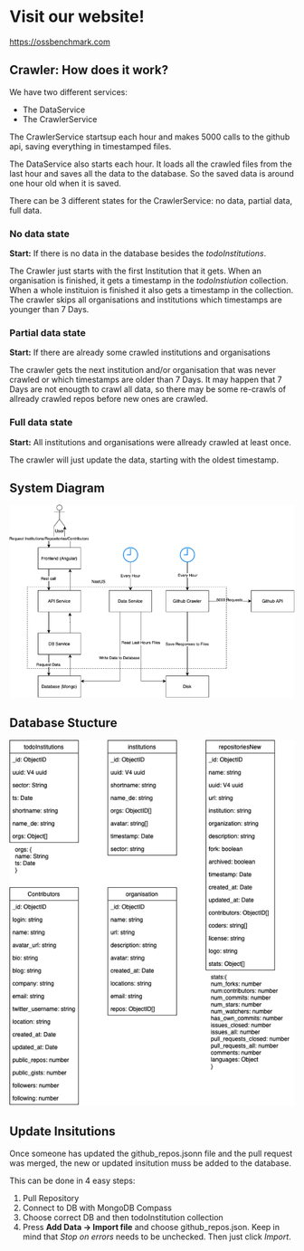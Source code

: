 # Visit our website!

https://ossbenchmark.com

## Crawler: How does it work?

We have two different services:
- The DataService
- The CrawlerService

The CrawlerService startsup each hour and makes 5000 calls to the github api, saving everything in timestamped files.

The DataService also starts each hour. It loads all the crawled files from the last hour and saves all the data to the database. So the saved data is around one hour old when it is saved.

There can be 3 different states for the CrawlerService: no data, partial data, full data.

### No data state

**Start:** If there is no data in the database besides the *todoInstitutions*.

The Crawler just starts with the first Institution that it gets. When an organisation is finished, it gets a timestamp in the *todoInstiution* collection. When a whole instituion is finished it also gets a timestamp in the collection. 
The crawler skips all organisations and institutions which timestamps are younger than 7 Days.

### Partial data state

**Start:** If there are already some crawled institutions and organisations

The crawler gets the next institution and/or organisation that was never crawled or which timestamps are older than 7 Days.
It may happen that 7 Days are not enougth to crawl all data, so there may be some re-crawls of allready crawled repos before new ones are crawled.

### Full data state

**Start:** All institutions and organisations were allready crawled at least once.

The crawler will just update the data, starting with the oldest timestamp.


## System Diagram

![System Diagram](/assets/images/SystemDiagram.png)

## Database Stucture

![System Diagram](/assets/images/DBStructure.png)

## Update Insitutions

Once someone has updated the github_repos.jsonn file and the pull request was merged, the new or updated insitution muss be added to the database.

This can be done in 4 easy steps:

1. Pull Repository
2. Connect to DB with MongoDB Compass
3. Choose correct DB and then todoInstitution collection
4. Press **Add Data -> Import file** and choose github_repos.json. Keep in mind that *Stop on errors* needs to be unchecked. Then just click *Import*.